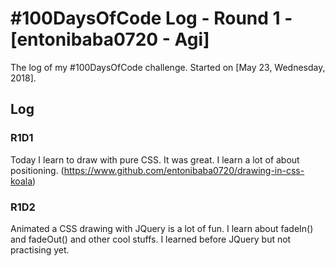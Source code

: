 # #100DaysOfCode Log - Round 1 - [entonibaba0720 - Agi]

The log of my #100DaysOfCode challenge. Started on [May 23, Wednesday, 2018].

## Log

### R1D1 
Today I learn to draw with pure CSS. It was great. I learn a lot of about positioning. (https://www.github.com/entonibaba0720/drawing-in-css-koala)

### R1D2
Animated a CSS drawing with JQuery is a lot of fun. I learn about fadeIn() and fadeOut() and other cool stuffs. I learned before JQuery but not practising yet.